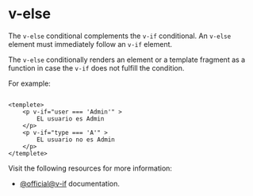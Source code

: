 # v-else

The `v-else` conditional complements the `v-if` conditional.
An `v-else` element must immediately follow an `v-if` element.

The `v-else` conditionally renders an element or a template fragment as a function in case the `v-if` does not fulfill the condition.

For example:

``` vue

<templete>
    <p v-if="user === 'Admin'" >
        EL usuario es Admin
    </p>
    <p v-if="type === 'A'" >
        EL usuario no es Admin
    </p>
</templete>

```

Visit the following resources for more information:

- [@official@v-if](https://vuejs.org/api/built-in-directives.html#v-else) documentation.
